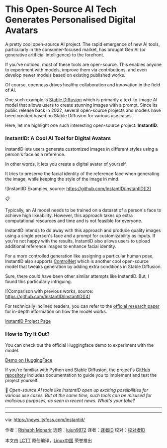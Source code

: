 [#]: subject: "This Open-Source AI Tech Generates Personalised Digital Avatars"
[#]: via: "https://news.itsfoss.com/instantid/"
[#]: author: "Rishabh Moharir https://news.itsfoss.com/author/rishabh/"
[#]: collector: "lujun9972/lctt-scripts-1705972010"
[#]: translator: " "
[#]: reviewer: " "
[#]: publisher: " "
[#]: url: " "

This Open-Source AI Tech Generates Personalised Digital Avatars
======
A pretty cool open-source AI project.
The rapid emergence of new AI tools, particularly in the consumer-focused market, has brought Gen AI (or generative artificial intelligence) to the forefront.

If you've noticed, most of these tools are open-source. This enables anyone to experiment with models, improve them via contributions, and even develop newer models based on existing published works.

Of course, openness drives healthy collaboration and innovation in the field of AI.

One such example is [Stable Diffusion][1] which is primarily a text-to-image AI model that allows users to create stunning images with a prompt. Since its public release back in 2022, several open-source projects and models have been created based on Stable Diffusion for various use cases.

Here, let me highlight one such interesting open-source project: **InstantID**.

### InstantID: A Cool AI Tool for Digital Avatars

InstantID lets users generate customized images in different styles using a person's face as a reference.

In other words, it lets you create a digital avatar of yourself.

It tries to preserve the facial identity of the reference face when generating the image, while keeping the style of the image in mind.

![InstantID Examples, source: https://github.com/InstantID/InstantID][2]

📋

Typically, an AI model needs to be trained on a dataset of a person's face to achieve high likeability. However, this approach takes up extra computational resources and time and is not feasible for everyone.

InstantID intends to do away with this approach and produce quality images using a single person's face and a prompt for customizability as inputs. If you're not happy with the results, InstantID also allows users to upload additional reference images to enhance facial identity.

For a more controlled generation like assigning a particular human pose, InstantID also supports [ControlNet][3] which is another cool open-source model that tweaks generation by adding extra conditions in Stable Diffusion.

Sure, there could have been other similar attempts like InstantID. But, I found this particularly intriguing.

![Comparison with previous works, source: https://github.com/InstantID/InstantID][4]

For technically inclined readers, you can refer to the [official research paper][5] for in-depth information on how the model works.

[InstantID Project Page][6]

### How to Try It Out?

You can check out the official Huggingface demo to experiment with the model.

[Demo on HuggingFace][7]

If you're familiar with Python and Stable Diffusion, the project's [GitHub repository][8] includes documentation to guide you to implement and test the project yourself.

💬 _Open-source AI tools like InstantID open up exciting possibilities for various use cases. But at the same time, such tools can be misused for malicious purposes, as seen in recent news. What's your take?_

* * *

--------------------------------------------------------------------------------

via: https://news.itsfoss.com/instantid/

作者：[Rishabh Moharir][a]
选题：[lujun9972][b]
译者：[译者ID](https://github.com/译者ID)
校对：[校对者ID](https://github.com/校对者ID)

本文由 [LCTT](https://github.com/LCTT/TranslateProject) 原创编译，[Linux中国](https://linux.cn/) 荣誉推出

[a]: https://news.itsfoss.com/author/rishabh/
[b]: https://github.com/lujun9972
[1]: https://en.wikipedia.org/wiki/Stable_Diffusion
[2]: https://github.com/InstantID/InstantID/raw/main/assets/0.png
[3]: https://github.com/lllyasviel/ControlNet
[4]: https://instantid.github.io/static/documents/compare-a.png
[5]: https://arxiv.org/abs/2401.07519
[6]: https://instantid.github.io/
[7]: https://huggingface.co/spaces/InstantX/InstantID
[8]: https://github.com/InstantID/InstantID

